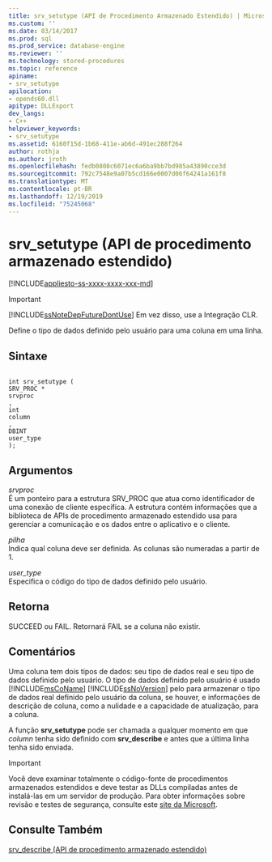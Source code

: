 ```yaml
---
title: srv_setutype (API de Procedimento Armazenado Estendido) | Microsoft Docs
ms.custom: ''
ms.date: 03/14/2017
ms.prod: sql
ms.prod_service: database-engine
ms.reviewer: ''
ms.technology: stored-procedures
ms.topic: reference
apiname:
- srv_setutype
apilocation:
- opends60.dll
apitype: DLLExport
dev_langs:
- C++
helpviewer_keywords:
- srv_setutype
ms.assetid: 6160f15d-1b68-411e-ab6d-491ec288f264
author: rothja
ms.author: jroth
ms.openlocfilehash: fedb0808c6071ec6a6ba9bb7bd985a43890cce3d
ms.sourcegitcommit: 792c7548e9a07b5cd166e0007d06f64241a161f8
ms.translationtype: MT
ms.contentlocale: pt-BR
ms.lasthandoff: 12/19/2019
ms.locfileid: "75245068"
---
```

# <a name="srv_setutype-extended-stored-procedure-api"></a>srv_setutype (API de procedimento armazenado estendido)
[!INCLUDE[appliesto-ss-xxxx-xxxx-xxx-md](../../includes/appliesto-ss-xxxx-xxxx-xxx-md.md)]
    
> [!IMPORTANT]  
>  
  [!INCLUDE[ssNoteDepFutureDontUse](../../includes/ssnotedepfuturedontuse-md.md)] Em vez disso, use a Integração CLR.  
  
 Define o tipo de dados definido pelo usuário para uma coluna em uma linha.  
  
## <a name="syntax"></a>Sintaxe  
  
```  
  
int srv_setutype (  
SRV_PROC *  
srvproc  
,  
int   
column  
,   
DBINT  
user_type   
);  
```  
  
## <a name="arguments"></a>Argumentos  
 *srvproc*  
 É um ponteiro para a estrutura SRV_PROC que atua como identificador de uma conexão de cliente específica. A estrutura contém informações que a biblioteca de APIs de procedimento armazenado estendido usa para gerenciar a comunicação e os dados entre o aplicativo e o cliente.  
  
 *pilha*  
 Indica qual coluna deve ser definida. As colunas são numeradas a partir de 1.  
  
 *user_type*  
 Especifica o código do tipo de dados definido pelo usuário.  
  
## <a name="returns"></a>Retorna  
 SUCCEED ou FAIL. Retornará FAIL se a coluna não existir.  
  
## <a name="remarks"></a>Comentários  
 Uma coluna tem dois tipos de dados: seu tipo de dados real e seu tipo de dados definido pelo usuário. O tipo de dados definido pelo usuário é usado [!INCLUDE[msCoName](../../includes/msconame-md.md)] [!INCLUDE[ssNoVersion](../../includes/ssnoversion-md.md)] pelo para armazenar o tipo de dados real definido pelo usuário da coluna, se houver, e informações de descrição de coluna, como a nulidade e a capacidade de atualização, para a coluna.  
  
 A função **srv_setutype** pode ser chamada a qualquer momento em que *column* tenha sido definido com **srv_describe** e antes que a última linha tenha sido enviada.  
  
> [!IMPORTANT]  
>  Você deve examinar totalmente o código-fonte de procedimentos armazenados estendidos e deve testar as DLLs compiladas antes de instalá-las em um servidor de produção. Para obter informações sobre revisão e testes de segurança, consulte este [site da Microsoft](https://www.microsoft.com/msrc?rtc=1).  
  
## <a name="see-also"></a>Consulte Também  
 [srv_describe &#40;API de procedimento armazenado estendido&#41;](../../relational-databases/extended-stored-procedures-reference/srv-describe-extended-stored-procedure-api.md)  
  
  
